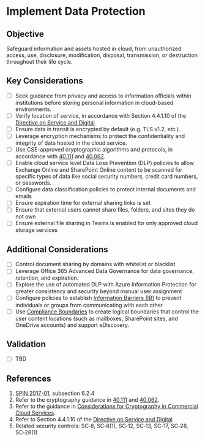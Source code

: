 # Implement Data Protection

## Objective

Safeguard information and assets hosted in cloud, from unauthorized access, use, disclosure, modification, disposal, transmission, or destruction throughout their life cycle.

## Key Considerations

* [ ] Seek guidance from privacy and access to information officials within institutions before storing personal information in cloud-based environments.
* [ ] Verify location of service, in accordance with Section 4.4.1.10 of the [Directive on Service and Digital](https://www.tbs-sct.gc.ca/pol/doc-eng.aspx?id=32601)
* [ ] Ensure data in transit is encrypted by default (e.g. TLS v1.2, etc.).
* [ ] Leverage encryption mechanisms to protect the confidentiality and integrity of data hosted in the cloud service.
* [ ] Use CSE-approved cryptographic algorithms and protocols, in accordance with [40.111](https://cyber.gc.ca/en/guidance/cryptographic-algorithms-unclassified-protected-and-protected-b-information-itsp40111) and [40.062](https://www.cse-cst.gc.ca/en/system/files/pdf_documents/itsp.40.062-eng.pdf).
* [ ] Enable cloud service level Data Loss Prevention (DLP) policies to allow Exchange Online and SharePoint Online content to be scanned for specific types of data like social security numbers, credit card numbers, or passwords.
* [ ] Configure data classification policies to protect internal documents and emails
* [ ] Ensure expiration time for external sharing links is set
* [ ] Ensure that external users cannot share files, folders, and sites they do not own
* [ ] Ensure external file sharing in Teams is enabled for only approved cloud storage services

## Additional Considerations

* [ ] Control document sharing by domains with whitelist or blacklist
* [ ] Leverage Office 365 Advanced Data Governance for data governance, retention, and expiration.
* [ ] Explore the use of automated DLP with Azure Information Protection for greater consistency and security beyond manual user assignment
* [ ] Configure policies to establish [Information Barriers (IB)](https://docs.microsoft.com/en-us/microsoftteams/information-barriers-in-teams) to prevent individuals or groups from communicating with each other
* [ ] Use [Compliance Boundaries](https://docs.microsoft.com/en-us/microsoft-365/compliance/set-up-compliance-boundaries?view=o365-worldwide) to create logical boundaries that control the user content locations (such as mailboxes, SharePoint sites, and OneDrive accounts) and support eDiscovery.

## Validation

* [ ] TBD

## References

1. [SPIN 2017-01](https://www.canada.ca/en/treasury-board-secretariat/services/access-information-privacy/security-identity-management/direction-secure-use-commercial-cloud-services-spin.html), subsection 6.2.4
2. Refer to the cryptography guidance in [40.111](https://cyber.gc.ca/en/guidance/cryptographic-algorithms-unclassified-protected-and-protected-b-information-itsp40111) and [40.062](https://www.cse-cst.gc.ca/en/system/files/pdf_documents/itsp.40.062-eng.pdf).
3. Refer to the guidance in [Considerations for Cryptography in Commercial Cloud Services](https://www.canada.ca/en/government/system/digital-government/modern-emerging-technologies/cloud-services/government-canada-consideration-use-cryptography-in-cloud.html).
4. Refer to Section 4.4.1.10 of the [Directive on Service and Digital](https://www.tbs-sct.gc.ca/pol/doc-eng.aspx?id=32601)
5. Related security controls: SC‑8, SC‑8(1), SC‑12, SC‑13, SC‑17, SC‑28, SC‑28(1)
